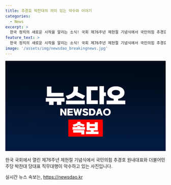 ```yaml
---
title: 추경호 박찬대의 의미 있는 악수와 이야기
categories:
  - News
excerpt: >
  한국 정치의 새로운 시작을 알리는 소식! 국회 제76주년 제헌절 기념식에서 국민의힘 추경호 원내대표와 더불어민주당 박찬대 당대표 직무대행이 화합의 악수를 나눴다. 양당 대표들의 모습이 함께 담긴 인상적인 사진 속으로 미래를 향한 새로운 희망을 발견하자.
feature_text: >
  한국 정치의 새로운 시작을 알리는 소식! 국회 제76주년 제헌절 기념식에서 국민의힘 추경호 원내대표와 더불어민주당 박찬대 당대표 직무대행이 화합의 악수를 나눴다. 양당 대표들의 모습이 함께 담긴 인상적인 사진 속으로 미래를 향한 새로운 희망을 발견하자.
image: '/assets/img/newsdao_breakingnews.jpg'
---
```


<p><img src="/assets/img/newsdao_breakingnews.jpg" alt="firstkoreanews 속보" /></p>

<p data-ke-size="size16">한국 국회에서 열린 제76주년 제헌절 기념식에서 국민의힘 추경호 원내대표와 더불어민주당 박찬대 당대표 직무대행이 악수하고 있는 사진입니다. </p>
실시간 뉴스 속보는, <a href="https://newsdao.kr" rel="dofollow">https://newsdao.kr</a>


